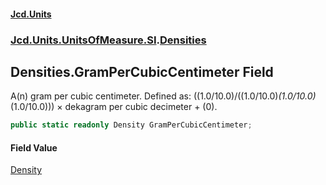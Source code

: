 #### [Jcd.Units](index.md 'index')
### [Jcd.Units.UnitsOfMeasure.SI](Jcd.Units.UnitsOfMeasure.SI.md 'Jcd.Units.UnitsOfMeasure.SI').[Densities](Densities.md 'Jcd.Units.UnitsOfMeasure.SI.Densities')

## Densities.GramPerCubicCentimeter Field

A(n) gram per cubic centimeter. Defined as: ((1.0/10.0)/((1.0/10.0)*(1.0/10.0)*(1.0/10.0))) × dekagram per cubic decimeter + (0).

```csharp
public static readonly Density GramPerCubicCentimeter;
```

#### Field Value
[Density](Density.md 'Jcd.Units.UnitTypes.Density')